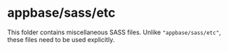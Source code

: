 # appbase/sass/etc

This folder contains miscellaneous SASS files. Unlike `"appbase/sass/etc"`, these files
need to be used explicitly.
